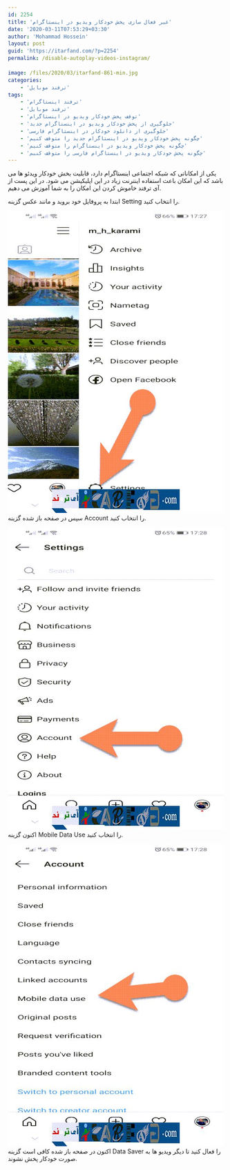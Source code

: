 ```yaml
---
id: 2254
title: 'غیر فعال سازی پخش خودکار ویدیو در اینستاگرام'
date: '2020-03-11T07:53:29+03:30'
author: 'Mohammad Hossein'
layout: post
guid: 'https://itarfand.com/?p=2254'
permalink: /disable-autoplay-videos-instagram/

image: /files/2020/03/itarfand-861-min.jpg
categories:
    - 'ترفند موبایل'
tags:
    - 'ترفند اینستاگرام'
    - 'ترفند موبایل'
    - 'توقف پخش خودکار ویدیو در اینستاگرام'
    - 'جلوگیری از پخش خودکار ویدیو در اینستاگرام جدید'
    - 'جلوگیری از دانلود خودکار در اینستاگرام فارسی'
    - 'چگونه پخش خودکار ویدیو در اینستاگرام جدید را متوقف کنیم'
    - 'چگونه پخش خودکار ویدیو در اینستاگرام را متوقف کنیم'
    - 'چگونه پخش خودکار ویدیو در اینستاگرام فارسی را متوقف کنیم'
---
```


یکی از امکاناتی که شبکه اجتماعی اینستاگرام دارد، قابلیت بخش خودکار ویدئو ها می باشد که این امکان باعث استفاده اینترنت زیاد در این اپلیکیشن می شود. در این پست از آی ترفند خاموش کردن این امکان را به شما آموزش می دهیم.

ابتدا به پروفایل خود بروید و مانند عکس گزینه Setting را انتخاب کنید.

![mhkarami97](/files/2020/03/itarfand-857-min.jpg)
سپس در صفحه باز شده گزینه Account را انتخاب کنید.

![mhkarami97](/files/2020/03/itarfand-858-min.jpg)
اکنون گزینه Mobile Data Use را انتخاب کنید.

![mhkarami97](/files/2020/03/itarfand-859-min.jpg)
اکنون در صفحه باز شده کافی است گزینه Data Saver را فعال کنید تا دیگر ویدیو ها به صورت خودکار پخش نشوند.